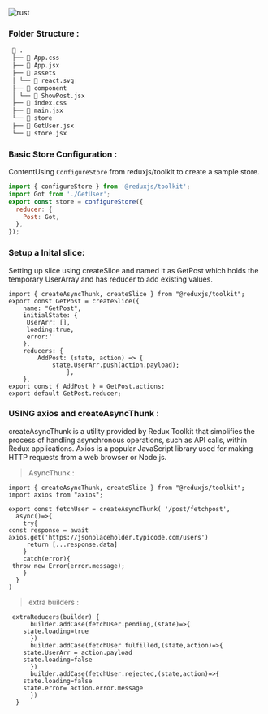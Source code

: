![rust](https://opensource.com/sites/default/files/lead-images/rust_programming_crab_sea.png)

### Folder Structure :

```bash
  .
 ├──  App.css
 ├──  App.jsx
 ├──  assets
 │ └── 󰕙 react.svg
 ├──  component
 │ └──  ShowPost.jsx
 ├──  index.css
 ├──  main.jsx
 └──  store
 ├──  GetUser.jsx
 └──  store.jsx
```

### Basic Store Configuration :

ContentUsing `ConfigureStore` from reduxjs/toolkit to create a sample store.

```jsx live
import { configureStore } from '@reduxjs/toolkit';
import Got from './GetUser';
export const store = configureStore({
  reducer: {
    Post: Got,
  },
});
```

### Setup a Inital slice:

Setting up slice using createSlice and named it as GetPost which holds the temporary UserArray and has reducer to add existing values.

```JSX
import { createAsyncThunk, createSlice } from "@reduxjs/toolkit";
export const GetPost = createSlice({
	name: "GetPost",
	initialState: {
	 UserArr: [],
	 loading:true,
	 error:''
	},
	reducers: {
		AddPost: (state, action) => {
			state.UserArr.push(action.payload);
		 		},
	},
export const { AddPost } = GetPost.actions;
export default GetPost.reducer;
```

### USING axios and createAsyncThunk :

createAsyncThunk is a utility provided by Redux Toolkit that simplifies the process of handling asynchronous operations, such as API calls, within Redux applications.
Axios is a popular JavaScript library used for making HTTP requests from a web browser or Node.js.

> AsyncThunk :

```JSX
import { createAsyncThunk, createSlice } from "@reduxjs/toolkit";
import axios from "axios";

export const fetchUser = createAsyncThunk( '/post/fetchpost',
  async()=>{
	try{
const response = await axios.get('https://jsonplaceholder.typicode.com/users')
	 return [...response.data]
	}
    catch(error){
 throw new Error(error.message);
    }
  }
)
```

> extra builders :

```JSX
 extraReducers(builder) {
      builder.addCase(fetchUser.pending,(state)=>{
	state.loading=true
      })
      builder.addCase(fetchUser.fulfilled,(state,action)=>{
	state.UserArr = action.payload
	state.loading=false
      })
      builder.addCase(fetchUser.rejected,(state,action)=>{
	state.loading=false
	state.error= action.error.message
      })
  }
```
